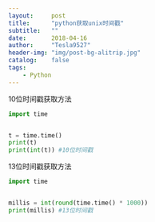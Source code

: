 ```yaml
---
layout:     post
title:      "python获取unix时间戳"
subtitle:   ""
date:       2018-04-16
author:     "Tesla9527"
header-img: "img/post-bg-alitrip.jpg"
catalog:    false
tags:
    - Python
---
```


10位时间戳获取方法
```python
import time


t = time.time()
print(t)
print(int(t)) #10位时间戳
```

13位时间戳获取方法
```python
import time


millis = int(round(time.time() * 1000))
print(millis) #13位时间戳
```